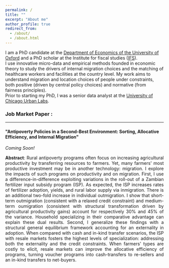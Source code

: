 ```yaml
---
permalink: /
title: ""
excerpt: "About me"
author_profile: true
redirect_from: 
  - /about/
  - /about.html
---
```





I am a PhD candidate at the [Department of Economics of the University of Oxford](https://www.economics.ox.ac.uk/) and a PhD scholar at the Institute for fiscal studies ([IFS](https://ifs.org.uk/)).  
I use innovative micro-data and empirical methods founded in economic theory to study the drivers of internal migration choices and the matching of healthcare workers and facilities at the country level. My work aims to understand migration and location choices of people under constraints, both positive (driven by central policy choices) and normative (from fairness principles).  
Prior to starting my PhD, I was a senior data analyst at the [University of Chicago Urban Labs](https://urbanlabs.uchicago.edu/).  

### Job Market Paper : 
---

#### "Antipoverty Policies in a Second-Best Environment: Sorting, Allocative  Efficiency, and Internal Migration" 
_Coming Soon!_
<p style='text-align: justify;'>  <b> Abstract</b>:  Rural antipoverty programs often focus on increasing agricultural productivity by transferring resources to farmers. Yet, many farmers' most productive investment may be in another technology: migration. I explore the impacts of such programs on productivity and on migration. First, I use a difference-in-difference exploiting variations in the roll-out of a Zambian fertilizer input subsidy program (ISP). As expected, the ISP increases rates of fertilizer adoption, yields, and rural labor supply via inmigration. 
There is an additional two-fold increase in individual outmigration. I show that short-term outmigration (consistent with a relaxed credit constraint) and medium-term oumigration (consistent with structural transformation driven by agricultural productivity gains) account for respectively 30% and 45% of the variance. Household specializing in their comparative advantage can explain these dual results.
Second, I generalize these findings with a structural general equilibrium framework accounting for an externality in adoption. 
 When compared with cash and in-kind transfer scenarios, the ISP with resale markets fosters the highest levels of specialization: addressing both the externality and the credit constraints. When farmers’ types are costly to elicit, resale markets can improve the allocative efficiency of programs, turning voucher programs into cash-transfers to re-sellers and an in-kind transfers to net-buyers.
</p>